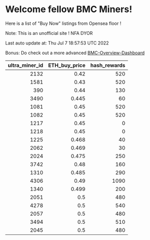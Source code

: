 # Welcome fellow BMC Miners!
Here is a list of "Buy Now" listings from Opensea floor !

Note: This is an unofficial site ! NFA DYOR

Last auto update at: Thu Jul  7 18:57:53 UTC 2022

Bonus: Do check out a more advanced [BMC-Overview-Dashboard](https://dune.com/defifunk/BMC-Overview-Dashboard)


|   ultra_miner_id |   ETH_buy_price |   hash_rewards |
|-----------------:|----------------:|---------------:|
|             2132 |           0.42  |            520 |
|             1581 |           0.43  |            520 |
|              390 |           0.44  |            130 |
|             3490 |           0.445 |             60 |
|             1081 |           0.45  |            520 |
|             1082 |           0.45  |            520 |
|             1217 |           0.45  |              0 |
|             1218 |           0.45  |              0 |
|             1225 |           0.468 |             40 |
|             2062 |           0.469 |             30 |
|             2024 |           0.475 |            250 |
|             3742 |           0.48  |            160 |
|             1310 |           0.485 |            290 |
|             4306 |           0.49  |           1090 |
|             1340 |           0.499 |            200 |
|             2051 |           0.5   |            480 |
|             4278 |           0.5   |            540 |
|             2057 |           0.5   |            480 |
|             3494 |           0.5   |            510 |
|             2045 |           0.5   |            480 |